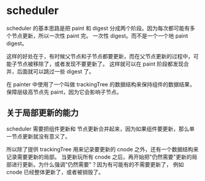 # scheduler

scheduler 的基本思路是把 paint 和 digest 分成两个阶段。因为每次都可能有多个节点更新，所以一次性 paint 完。
一次性 digest。而不是一个一个地  paint digest。

这样的好处在于，有时候父节点和子节点都要更新，而在父节点更新的过程中，可能子节点被移除了，或者发现不要更新了。
这样就可以在 paint 阶段都发现合并，后面就可以跳过一些 digest 了。

在 painter 中使用了一个叫做 trackingTree 的数据结构来保持组件的数据结果，保障层级高节点先 paint，因为它会影响子节点。

## 关于局部更新的能力
scheduler 需要把组件更新和 节点更新合并起来，因为如果组件要更新，那么单一节点更新就没有意义了。

所以除了提供 trackingTree 用来记录要更新的 cnode 之外，还有一个数据结构来记录需要更新的局部。
当更新玩所有 cnode 之后，再开始把"仍然需要"更新的局部进行更新。为什么强调"仍然需要"？因为有可能有的不需要更新了，
例如 cnode 已经整体更新了，或者被销毁了。
